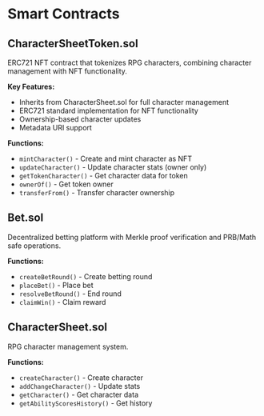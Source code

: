 # Smart Contracts

## CharacterSheetToken.sol
ERC721 NFT contract that tokenizes RPG characters, combining character management with NFT functionality.

**Key Features:**
- Inherits from CharacterSheet.sol for full character management
- ERC721 standard implementation for NFT functionality
- Ownership-based character updates
- Metadata URI support

**Functions:**
- `mintCharacter()` - Create and mint character as NFT
- `updateCharacter()` - Update character stats (owner only)
- `getTokenCharacter()` - Get character data for token
- `ownerOf()` - Get token owner
- `transferFrom()` - Transfer character ownership

## Bet.sol
Decentralized betting platform with Merkle proof verification and PRB/Math safe operations.

**Functions:**
- `createBetRound()` - Create betting round
- `placeBet()` - Place bet
- `resolveBetRound()` - End round
- `claimWin()` - Claim reward

## CharacterSheet.sol
RPG character management system.

**Functions:**
- `createCharacter()` - Create character
- `addChangeCharacter()` - Update stats
- `getCharacter()` - Get character data
- `getAbilityScoresHistory()` - Get history

